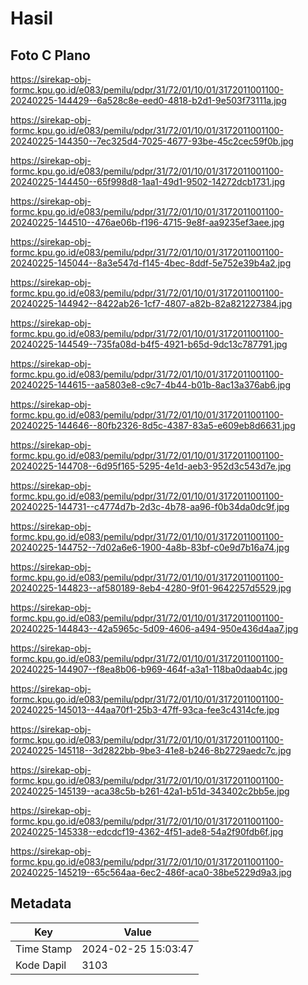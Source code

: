 # Hasil

## Foto C Plano

https://sirekap-obj-formc.kpu.go.id/e083/pemilu/pdpr/31/72/01/10/01/3172011001100-20240225-144429--6a528c8e-eed0-4818-b2d1-9e503f73111a.jpg

https://sirekap-obj-formc.kpu.go.id/e083/pemilu/pdpr/31/72/01/10/01/3172011001100-20240225-144350--7ec325d4-7025-4677-93be-45c2cec59f0b.jpg

https://sirekap-obj-formc.kpu.go.id/e083/pemilu/pdpr/31/72/01/10/01/3172011001100-20240225-144450--65f998d8-1aa1-49d1-9502-14272dcb1731.jpg

https://sirekap-obj-formc.kpu.go.id/e083/pemilu/pdpr/31/72/01/10/01/3172011001100-20240225-144510--476ae06b-f196-4715-9e8f-aa9235ef3aee.jpg

https://sirekap-obj-formc.kpu.go.id/e083/pemilu/pdpr/31/72/01/10/01/3172011001100-20240225-145044--8a3e547d-f145-4bec-8ddf-5e752e39b4a2.jpg

https://sirekap-obj-formc.kpu.go.id/e083/pemilu/pdpr/31/72/01/10/01/3172011001100-20240225-144942--8422ab26-1cf7-4807-a82b-82a821227384.jpg

https://sirekap-obj-formc.kpu.go.id/e083/pemilu/pdpr/31/72/01/10/01/3172011001100-20240225-144549--735fa08d-b4f5-4921-b65d-9dc13c787791.jpg

https://sirekap-obj-formc.kpu.go.id/e083/pemilu/pdpr/31/72/01/10/01/3172011001100-20240225-144615--aa5803e8-c9c7-4b44-b01b-8ac13a376ab6.jpg

https://sirekap-obj-formc.kpu.go.id/e083/pemilu/pdpr/31/72/01/10/01/3172011001100-20240225-144646--80fb2326-8d5c-4387-83a5-e609eb8d6631.jpg

https://sirekap-obj-formc.kpu.go.id/e083/pemilu/pdpr/31/72/01/10/01/3172011001100-20240225-144708--6d95f165-5295-4e1d-aeb3-952d3c543d7e.jpg

https://sirekap-obj-formc.kpu.go.id/e083/pemilu/pdpr/31/72/01/10/01/3172011001100-20240225-144731--c4774d7b-2d3c-4b78-aa96-f0b34da0dc9f.jpg

https://sirekap-obj-formc.kpu.go.id/e083/pemilu/pdpr/31/72/01/10/01/3172011001100-20240225-144752--7d02a6e6-1900-4a8b-83bf-c0e9d7b16a74.jpg

https://sirekap-obj-formc.kpu.go.id/e083/pemilu/pdpr/31/72/01/10/01/3172011001100-20240225-144823--af580189-8eb4-4280-9f01-9642257d5529.jpg

https://sirekap-obj-formc.kpu.go.id/e083/pemilu/pdpr/31/72/01/10/01/3172011001100-20240225-144843--42a5965c-5d09-4606-a494-950e436d4aa7.jpg

https://sirekap-obj-formc.kpu.go.id/e083/pemilu/pdpr/31/72/01/10/01/3172011001100-20240225-144907--f8ea8b06-b969-464f-a3a1-118ba0daab4c.jpg

https://sirekap-obj-formc.kpu.go.id/e083/pemilu/pdpr/31/72/01/10/01/3172011001100-20240225-145013--44aa70f1-25b3-47ff-93ca-fee3c4314cfe.jpg

https://sirekap-obj-formc.kpu.go.id/e083/pemilu/pdpr/31/72/01/10/01/3172011001100-20240225-145118--3d2822bb-9be3-41e8-b246-8b2729aedc7c.jpg

https://sirekap-obj-formc.kpu.go.id/e083/pemilu/pdpr/31/72/01/10/01/3172011001100-20240225-145139--aca38c5b-b261-42a1-b51d-343402c2bb5e.jpg

https://sirekap-obj-formc.kpu.go.id/e083/pemilu/pdpr/31/72/01/10/01/3172011001100-20240225-145338--edcdcf19-4362-4f51-ade8-54a2f90fdb6f.jpg

https://sirekap-obj-formc.kpu.go.id/e083/pemilu/pdpr/31/72/01/10/01/3172011001100-20240225-145219--65c564aa-6ec2-486f-aca0-38be5229d9a3.jpg


## Metadata

| Key        | Value               |
| ---------- | ------------------- |
| Time Stamp | 2024-02-25 15:03:47 |
| Kode Dapil | 3103                |



